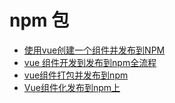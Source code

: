 # npm 包

- [使用vue创建一个组件并发布到NPM](https://blog.csdn.net/weixin_43923665/article/details/126243308)
- [vue 组件开发到发布到npm全流程](https://blog.csdn.net/weixin_44714325/article/details/119948119)
- [vue组件打包并发布到npm](https://blog.csdn.net/qianqianNingmeng/article/details/126049167)
- [Vue组件化发布到npm上](https://blog.csdn.net/weixin_46465687/article/details/122198737)
